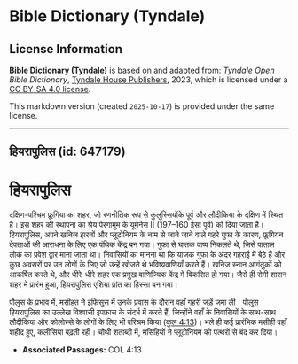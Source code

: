 # Bible Dictionary (Tyndale)

## License Information

**Bible Dictionary (Tyndale)** is based on and adapted from: _Tyndale Open Bible Dictionary_, [Tyndale House Publishers](https://tyndaleopenresources.com/), 2023, which is licensed under a [CC BY-SA 4.0 license](https://creativecommons.org/licenses/by-sa/4.0/legalcode.en).

This markdown version (created `2025-10-17`) is provided under the same license.



--------------------------------

## हियरापुलिस (id: 647179)

हियरापुलिस
==========

दक्षिण\-पश्चिम फ्रूगिया का शहर, जो रणनीतिक रूप से कुलुस्सियोंके पूर्व और लौदीकिया के दक्षिण में स्थित है। इस शहर की स्थापना का श्रेय पेरगामुम के यूमेनेस II (197–160 ईसा पूर्व) को दिया जाता है। हियरापुलिस, अपने खनिज झरनों और प्लूटोनियम के नाम से जाने जाने वाले गहरे गुफा के कारण, फ्रूगियन देवताओं की आराधना के लिए एक पंथिक केंद्र बन गया। गुफा से घातक वाष्प निकलते थे, जिसे पाताल लोक का प्रवेश द्वार माना जाता था। निवासियों का मानना था कि याजक गुफा के अंदर गहराई में बैठे हैं और कुछ अवसरों पर उन लोगों के लिए जो उन्हें खोजते थे भविष्यवाणियाँ करते हैं। खनिज स्नान आगंतुकों को आकर्षित करते थे, और धीरे\-धीरे शहर एक प्रमुख वाणिज्यिक केंद्र में विकसित हो गया। जैसे ही रोमी शासन शहर मे प्रारंभ हुआ, हियरापुलिस एशिया प्रांत का हिस्सा बन गया।

पौलुस के प्रभाव में, मसीहत ने इफिसुस में उनके प्रवास के दौरान वहाँ गहरी जड़ें जमा ली। पौलुस हियरापुलिस का उल्लेख विश्वासी इपफ्रास के संदर्भ में करते हैं, जिन्होंने वहाँ के निवासियों के साथ\-साथ लौदीकिया और कोलोस्से के लोगों के लिए भी परिश्रम किया ([कुल 4:13](https://ref.ly/Col4:13))। भले ही कई प्रारंभिक मसीही वहाँ शहीद हुए, कलीसिया बढ़ती रही। चौथी शताब्दी में, मसिहियों ने प्लूटोनियम को पत्थरों से बंद कर दिया।

* **Associated Passages:** COL 4:13

